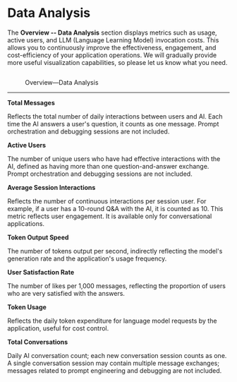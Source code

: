 # Data Analysis

The **Overview -- Data Analysis** section displays metrics such as usage, active users, and LLM (Language Learning Model) invocation costs. This allows you to continuously improve the effectiveness, engagement, and cost-efficiency of your application operations. We will gradually provide more useful visualization capabilities, so please let us know what you need.

<figure><img src="https://assets-docs.dify.ai/img/en/monitoring/c5db7ac1dee71e58775964f7c7877d92.webp" alt=""><figcaption><p>Overview—Data Analysis</p></figcaption></figure>

***

**Total Messages**

Reflects the total number of daily interactions between users and AI. Each time the AI answers a user's question, it counts as one message. Prompt orchestration and debugging sessions are not included.

**Active Users**

The number of unique users who have had effective interactions with the AI, defined as having more than one question-and-answer exchange. Prompt orchestration and debugging sessions are not included.

**Average Session Interactions**

Reflects the number of continuous interactions per session user. For example, if a user has a 10-round Q\&A with the AI, it is counted as 10. This metric reflects user engagement. It is available only for conversational applications.

**Token Output Speed**

The number of tokens output per second, indirectly reflecting the model's generation rate and the application's usage frequency.

**User Satisfaction Rate**

The number of likes per 1,000 messages, reflecting the proportion of users who are very satisfied with the answers.

**Token Usage**

Reflects the daily token expenditure for language model requests by the application, useful for cost control.

**Total Conversations**

Daily AI conversation count; each new conversation session counts as one. A single conversation session may contain multiple message exchanges; messages related to prompt engineering and debugging are not included.
